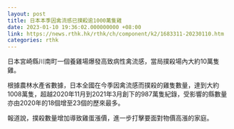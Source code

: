 ```yaml
---
layout: post
title: 日本本季因禽流感已撲殺逾1000萬隻雞
date: 2023-01-10 19:36:02.000000000 +08:00
link: https://news.rthk.hk/rthk/ch/component/k2/1683311-20230110.htm
categories: rthk
---
```


日本宮崎縣川南町一個養雞場爆發高致病性禽流感，當局撲殺場內大約10萬隻雞。

根據農林水產省數據，日本全國在今季因禽流感而撲殺的雞隻數量，達到大約1008萬隻，超越2020年11月到2021年3月創下的987萬隻紀錄，受影響的縣數量亦由2020年的18個增至23個的歷來最多。

報道說，撲殺數量增加導致雞蛋漲價，進一步打擊要面對物價高漲的家庭。
